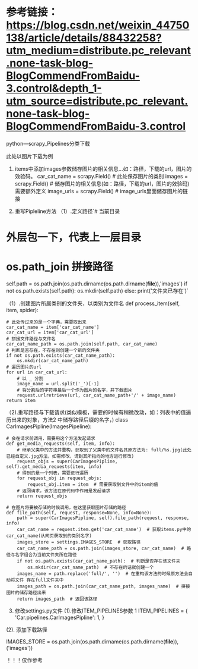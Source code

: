 # 参考链接：https://blog.csdn.net/weixin_44750138/article/details/88432258?utm_medium=distribute.pc_relevant.none-task-blog-BlogCommendFromBaidu-3.control&depth_1-utm_source=distribute.pc_relevant.none-task-blog-BlogCommendFromBaidu-3.control

python—scrapy_Pipelines分类下载

此处以图片下载为例

1. items中添加images参数储存图片的相关信息…如：路径，下载的url，图片的效验码。
car_cat_name = scrapy.Field()  # 此处保存图片的类别
images = scrapy.Field()  # 储存图片的相关信息(如：路径，下载的url，图片的效验码)  需要额外定义
image_urls = scrapy.Field()  # image_urls里面储存图片的链接

2. 重写Pipleline方法 （1）.定义路径`# 当前目录
# 外层包一下，代表上一层目录
# os.path_join 拼接路径
self.path = os.path.join(os.path.dirname(os.path.dirname(__file__)),'images')
if not os.path.exists(self.path):
    os.mkdir(self.path)
else:
    print('文件夹已存在')`


（1）.创建图片所属类别的文件夹，以类别为文件名
def process_item(self, item, spider):

    # 此处传过来的是一个字典，需要取出来
    car_cat_name = item['car_cat_name']
    car_cat_url = item['car_cat_url']
    # 拼接文件路径与文件名
    car_cat_name_path = os.path.join(self.path, car_cat_name)
    # 判断是否存在，不存在则创建一个新的文件夹
    if not os.path.exists(car_cat_name_path):
        os.mkdir(car_cat_name_path)
    # 遍历图片的url
    for url in car_cat_url:
        # 以 _ 分割
        image_name = url.split('_')[-1]
        # 将分割后的字符串最后一个作为图片的名字，并下载图片
        request.urlretrieve(url, car_cat_name_path+'/' + image_name)
    return item


（2).重写路径与下载请求(类似模板，需要的时候有稍微改动，如：列表中的值遍历出来的对象，方法2 中储存路径后缀的名字，)
class CarImagesPipline(ImagesPipeline):

    # 会在请求前调用，需要用这个方法发起请求
    def get_media_requests(self, item, info):
        # 继承父类中的方法并重构，获取到了父类中的文件名其原方法为: full/%s.jpg(此处已经自定义.jpg方法，如需修改，请到其所指向的地方进行修改)
        request_objs = super(CarImagesPipline, self).get_media_requests(item, info)
        # 得到的是一个列表，需要进行遍历
        for request_obj in request_objs:
            request_obj.item = item  # 需要获取到文件中的item的值
        # 返回请求，该方法在原代码中作用是发起请求
        return request_objs

    # 在图片将要被存储的时候调用，在这里获取图片存储的路径
    def file_path(self, request, response=None, info=None):
        path = super(CarImagesPipline, self).file_path(request, response, info)
        car_cat_name = request.item.get('car_cat_name')  # 获取items.py中的car_cat_name(从网页获取到的类别名字)
        images_store = settings.IMAGES_STORE  # 获取路径
        car_cat_name_path = os.path.join(images_store, car_cat_name)  # 路径与名字组合为当前文件夹所在路径
        if not os.path.exists(car_cat_name_path):  # 判断是否存在该文件夹
            os.mkdir(car_cat_name_path)  # 不存在的话就创建一个
        images_name = path.replace('full/', '')  # 在重构该方法的时候原方法会自动将文件 存在full文件夹中
        images_path = os.path.join(car_cat_name_path, images_name)  # 拼接图片的储存路径出来
        return images_path  # 返回该路径

3. 修改settings.py文件
(1).修改ITEM_PIPELINES参数
1
ITEM_PIPELINES = {
    'Car.pipelines.CarImagesPipline': 1,
}


(2). 添加下载路径

IMAGES_STORE = os.path.join(os.path.dirname(os.path.dirname(__file__)),('images'))

！！！仅作参考
